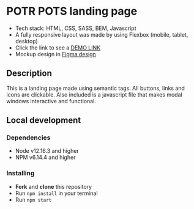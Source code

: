 # POTR POTS landing page

- Tech stack: HTML, CSS, SASS, BEM, Javascript
- A fully responsive layout was made by using Flexbox (mobile, tablet, desktop)
- Click the link to see a [DEMO LINK](https://OleksandrHrachov.github.io/Potr_Pots/)
- Mockup design in [Figma design](https://www.figma.com/file/B4inXKHcMH3ChrTnXEJKS1/POTR-POTS-(Copy)?node-id=0%3A1)

## Description

This is a landing page made using semantic tags. All buttons, links and icons are clickable. Also included is a javascript file that makes modal windows interactive and functional.

## Local development

### Dependencies
- Node v12.16.3 and higher
- NPM v6.14.4 and higher

### Installing

- **Fork** and **clone** this repository
- Run `npm install` in your terminal
- Run `npm start`
